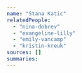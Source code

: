 ```yaml
---
name: "Stana Katic"
relatedPeople:
  - "nina-dobrev"
  - "evangeline-lilly"
  - "emily-vancamp"
  - "kristin-kreuk"
sources: []
summaries:
---
```


